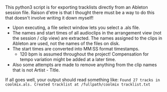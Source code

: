 This python3 script is for exporting tracklists directly from an Ableton session file. Raison d'etre is that I thought there must be a way to do this that doesn't involve writing it down myself!

- Upon executing, a file select window lets you select a .als file. 
- The names and start times of all audioclips in the arrangement view (not the session / clip view) are extracted. The names assigned to the clips in Ableton are used, not the names of the files on disk.
- The start times are converted into MM:SS format timestamps.
	- 120 bpm is assumed throughout the project! Compensation for tempo variation might be added at a later time.
- Also some attempts are made to remove anything from the clip names that is not Artist - Title.

If all goes well, your output should read something like:
`
Found 27 tracks in coolmix.als.
Created tracklist at /fullpath/coolmix tracklist.txt
`
